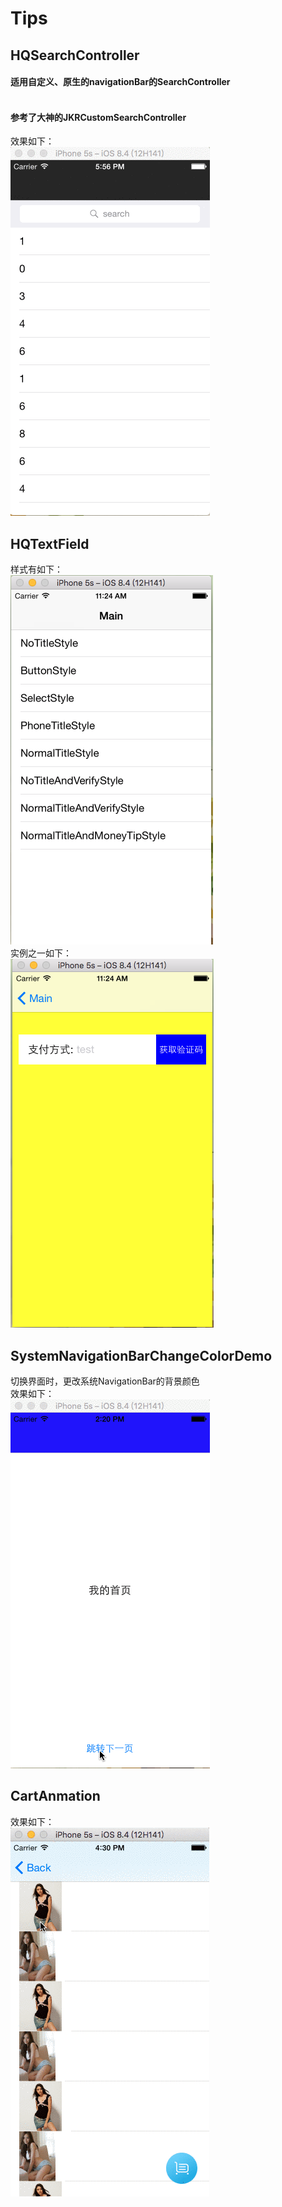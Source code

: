 # Tips<br>
## HQSearchController<br>
#### 适用自定义、原生的navigationBar的SearchController<br><br>
#### 参考了大神的JKRCustomSearchController<br>
效果如下：<br>
![image](https://github.com/HuangQiang11/Tips/blob/master/HQSearchController/images/4qsHlcZak2.gif)<br>

## HQTextField<br>

样式有如下：<br>
![image](https://github.com/HuangQiang11/Tips/blob/master/HQTextField/Images/type.png)<br>
实例之一如下：<br>
![image](https://github.com/HuangQiang11/Tips/blob/master/HQTextField/Images/dome.png)<br>

## SystemNavigationBarChangeColorDemo<br>

切换界面时，更改系统NavigationBar的背景颜色<br>
效果如下：<br>
![image](https://github.com/HuangQiang11/Tips/blob/master/SystemNavigationBarChangeColorDemo/Images/dome.gif)

## CartAnmation<br>

效果如下：<br>
![image](https://github.com/HuangQiang11/Tips/blob/master/CartAnmation/Images/1EHd5EDDXp.gif)

